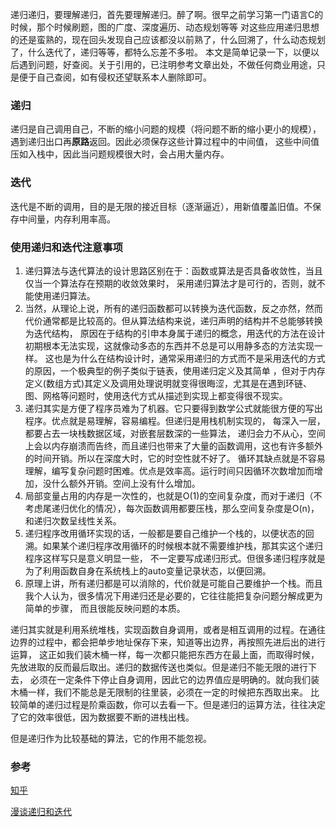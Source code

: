递归递归，要理解递归，首先要理解递归。醉了啊。很早之前学习第一门语言C的时候，那个时候刷题，图的广度、深度遍历、动态规划等等
对这些应用递归思想的还是蛮熟的，现在回头发现自己应该都没以前熟了，什么回溯了，什么动态规划了，什么迭代了，递归等等，都特么忘差不多啦。
本文是简单记录一下，以便以后遇到问题，好查阅。关于引用的，已注明参考文章出处，不做任何商业用途，只是便于自己查阅，如有侵权还望联系本人删除即可。
### 递归
递归是自己调用自己，不断的缩小问题的规模（将问题不断的缩小更小的规模），遇到递归出口再**原路**返回。因此必须保存这些计算过程中的中间值，
这些中间值压如入栈中，因此当问题规模很大时，会占用大量内存。
### 迭代
迭代是不断的调用，目的是无限的接近目标（逐渐逼近），用新值覆盖旧值。不保存中间量，内存利用率高。
### 使用递归和迭代注意事项
1. 递归算法与迭代算法的设计思路区别在于：函数或算法是否具备收敛性，当且仅当一个算法存在预期的收敛效果时，
采用递归算法才是可行的，否则，就不能使用递归算法。
2. 当然，从理论上说，所有的递归函数都可以转换为迭代函数，反之亦然，然而代价通常都是比较高的。但从算法结构来说，递归声明的结构并不总能够转换为迭代结构，
原因在于结构的引申本身属于递归的概念，用迭代的方法在设计初期根本无法实现，这就像动多态的东西并不总是可以用静多态的方法实现一样。
这也是为什么在结构设计时，通常采用递归的方式而不是采用迭代的方式的原因，一个极典型的例子类似于链表，使用递归定义及其简单
，但对于内存定义(数组方式)其定义及调用处理说明就变得很晦涩，尤其是在遇到环链、图、网格等问题时，使用迭代方式从描述到实现上都变得很不现实。
3. 递归其实是方便了程序员难为了机器。它只要得到数学公式就能很方便的写出程序。优点就是易理解，容易编程。但递归是用栈机制实现的，
每深入一层，都要占去一块栈数据区域，对嵌套层数深的一些算法，
递归会力不从心，空间上会以内存崩溃而告终，而且递归也带来了大量的函数调用，这也有许多额外的时间开销。所以在深度大时，它的时空性就不好了。
循环其缺点就是不容易理解，编写复杂问题时困难。优点是效率高。运行时间只因循环次数增加而增加，没什么额外开销。空间上没有什么增加。
4. 局部变量占用的内存是一次性的，也就是O(1)的空间复杂度，而对于递归（不考虑尾递归优化的情况），每次函数调用都要压栈，那么空间复杂度是O(n)，和递归次数呈线性关系。
5.  递归程序改用循环实现的话，一般都是要自己维护一个栈的，以便状态的回溯。如果某个递归程序改用循环的时候根本就不需要维护栈，那其实这个递归程序这样写只是意义明显一些，
不一定要写成递归形式。但很多递归程序就是为了利用函数自身在系统栈上的auto变量记录状态，以便回溯。
6. 原理上讲，所有递归都是可以消除的，代价就是可能自己要维护一个栈。而且我个人认为，很多情况下用递归还是必要的，它往往能把复杂问题分解成更为简单的步骤，
而且很能反映问题的本质。

递归其实就是利用系统堆栈，实现函数自身调用，或者是相互调用的过程。在通往边界的过程中，都会把单步地址保存下来，知道等出边界，再按照先进后出的进行运算，
这正如我们装木桶一样，每一次都只能把东西方在最上面，而取得时候，先放进取的反而最后取出。递归的数据传送也类似。但是递归不能无限的进行下去，
必须在一定条件下停止自身调用，因此它的边界值应是明确的。就向我们装木桶一样，我们不能总是无限制的往里装，必须在一定的时候把东西取出来。
比较简单的递归过程是阶乘函数，你可以去看一下。但是递归的运算方法，往往决定了它的效率很低，因为数据要不断的进栈出栈。

但是递归作为比较基础的算法，它的作用不能忽视。
### 参考
[知乎](https://zhuanlan.zhihu.com/p/24085518)

[漫谈递归和迭代](http://nxlhero.blog.51cto.com/962631/1231228)
